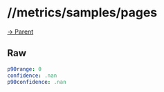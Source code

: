 
# //metrics/samples/pages

[→ Parent](../..)


## Raw


```yaml
p90range: 0
confidence: .nan
p90confidence: .nan

```

